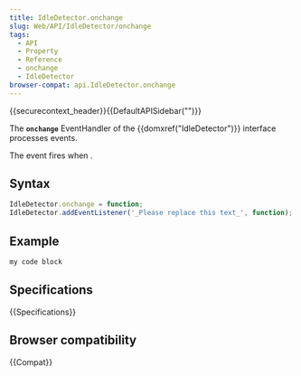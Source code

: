 ```yaml
---
title: IdleDetector.onchange
slug: Web/API/IdleDetector/onchange
tags:
  - API
  - Property
  - Reference
  - onchange
  - IdleDetector
browser-compat: api.IdleDetector.onchange
---
```

{{securecontext_header}}{{DefaultAPISidebar("")}}

The **`onchange`** EventHandler of the {{domxref("IdleDetector")}} interface processes  events.

The  event fires when .

## Syntax

```js
IdleDetector.onchange = function;
IdleDetector.addEventListener('_Please replace this text_', function);
```

## Example

```js
my code block
```

## Specifications

{{Specifications}}

## Browser compatibility

{{Compat}}

